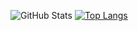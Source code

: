 ![GitHub Stats](https://github-readme-stats.vercel.app/api?username=ilia45-43&theme=synthwave)
[![Top Langs](https://github-readme-stats.vercel.app/api/top-langs/?username=ilia45-43&layout=compact&langs_count=6)](https://github.com/ilia45-43/github-readme-stats)
